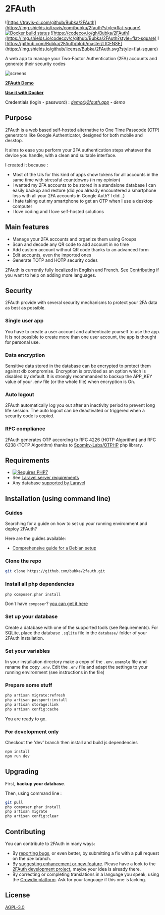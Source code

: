 # 2FAuth

![https://travis-ci.com/github/Bubka/2FAuth](https://img.shields.io/travis/com/bubka/2fauth?style=flat-square)
[![Docker build status](https://github.com/Bubka/2fauth/actions/workflows/ci.yml/badge.svg)](https://github.com/Bubka/2fauth/actions/workflows/ci.yml)
![https://codecov.io/gh/Bubka/2FAuth](https://img.shields.io/codecov/c/github/Bubka/2FAuth?style=flat-square)
![https://github.com/Bubka/2FAuth/blob/master/LICENSE](https://img.shields.io/github/license/Bubka/2FAuth.svg?style=flat-square)

A web app to manage your Two-Factor Authentication (2FA) accounts and generate their security codes

![screens](https://user-images.githubusercontent.com/858858/100485897-18c21400-3102-11eb-9c72-ea0b1b46ef2e.png)

[**2FAuth Demo**](https://demo.2fauth.app/)

[**Use it with Docker**](docker)

Credentials (login - password) : *demo@2fauth.app* - *demo*

## Purpose

2FAuth is a web based self-hosted alternative to One Time Passcode (OTP) generators like Google Authenticator, designed for both mobile and desktop.

It aims to ease you perform your 2FA authentication steps whatever the device you handle, with a clean and suitable interface.

I created it because :

* Most of the UIs for this kind of apps show tokens for all accounts in the same time with stressful countdowns (in my opinion)
* I wanted my 2FA accounts to be stored in a standalone database I can easily backup and restore (did you already encountered a smartphone loss with all your 2FA accounts in Google Auth? I did...)
* I hate taking out my smartphone to get an OTP when I use a desktop computer
* I love coding and I love self-hosted solutions

## Main features

* Manage your 2FA accounts and organize them using Groups
* Scan and decode any QR code to add account in no time
* Add custom account without QR code thanks to an advanced form
* Edit accounts, even the imported ones
* Generate TOTP and HOTP security codes

2FAuth is currently fully localized in English and French. See [Contributing](#Contributing) if you want to help on adding more languages.

## Security

2FAuth provide with several security mechanisms to protect your 2FA data as best as possible.

### Single user app

You have to create a user account and authenticate yourself to use the app. It is not possible to create more than one user account, the app is thought for personal use.

### Data encryption

Sensitive data stored in the database can be encrypted to protect them against db compromise. Encryption is provided as an option which is disabled by default. It is strongly recommanded to backup the APP_KEY value of your .env file (or the whole file) when encryption is On.

### Auto logout

2FAuth automatically log you out after an inactivity period to prevent long life session. The auto logout can be deactivated or triggered when a security code is copied.

### RFC compliance

2FAuth generates OTP according to RFC 4226 (HOTP Algorithm) and RFC 6238 (TOTP Algorithm) thanks to [Spomky-Labs/OTPHP](https://github.com/Spomky-Labs/otphp) php library.

## Requirements

* [![Requires PHP7](https://img.shields.io/badge/php-7.4.*-red.svg?style=flat-square)](https://secure.php.net/downloads.php)
* See [Laravel server requirements](https://laravel.com/docs/7.x/installation#server-requirements)
* Any database [supported by Laravel](https://laravel.com/docs/7.x/database)

## Installation (using command line)

### Guides

Searching for a guide on how to set up your running environment and deploy 2FAuth?

Here are the guides available:

* [Comprehensive guide for a Debian setup](docs/debian-setup.md)

### Clone the repo

```sh
git clone https://github.com/bubka/2fauth.git
```

### Install all php dependencies

```sh
php composer.phar install
```

Don't have `composer`? [you can get it here](https://getcomposer.org/download/)

### Set up your database

Create a database with one of the supported tools (see Requirements).
For SQLite, place the database `.sqlite` file in the `database/` folder of your 2FAuth installation.

### Set your variables

In your installation directory make a copy of the `.env.example` file and rename the copy `.env`.
Edit the `.env` file and adapt the settings to your running environment (see instructions in the file)

### Prepare some stuff

```sh
php artisan migrate:refresh
php artisan passport:install
php artisan storage:link
php artisan config:cache
```

You are ready to go.

### For development only

Checkout the 'dev' branch then install and build js dependencies

```sh
npm install
npm run dev
```

## Upgrading

First, **backup your database**.

Then, using command line :

```sh
git pull
php composer.phar install
php artisan migrate
php artisan config:clear
```

## Contributing

You can contribute to 2FAuth in many ways:

* By [reporting bugs](https://github.com/Bubka/2FAuth/issues/new?template=bug_report.md), or even better, by submitting a fix with a pull request on the *dev* branch.
* By [suggesting enhancement or new feature](https://github.com/Bubka/2FAuth/issues/new?template=feature_request.md). Please have a look to the [2FAuth development project](https://github.com/Bubka/2FAuth/projects/2), maybe your idea is already there.
* By correcting or completing translations in a language you speak, using the [Crowdin platform](https://crowdin.com/project/2fauth). Ask for your language if this one is lacking.

## License

[AGPL-3.0](https://www.gnu.org/licenses/agpl-3.0.html)
